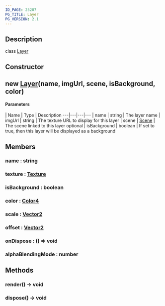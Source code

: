 ```yaml
---
ID_PAGE: 25207
PG_TITLE: Layer
PG_VERSION: 2.1
---
```

## Description

class [Layer](/classes/2.3/Layer)



## Constructor

##  new [Layer](/classes/2.3/Layer)(name, imgUrl, scene, isBackground, color)



#### Parameters
 | Name | Type | Description
---|---|---|---
 | name | string |   The layer name
 | imgUrl | string |   The texture URL to display for this layer
 | scene | [Scene](/classes/2.3/Scene) |   The scene linked to this layer
optional | isBackground | boolean |   If set to true, then this layer will be displayed as a background
## Members

### name : string



### texture : [Texture](/classes/2.3/Texture)



### isBackground : boolean



### color : [Color4](/classes/2.3/Color4)



### scale : [Vector2](/classes/2.3/Vector2)



### offset : [Vector2](/classes/2.3/Vector2)



### onDispose : () =&gt; void



### alphaBlendingMode : number



## Methods

### render() &rarr; void


### dispose() &rarr; void


